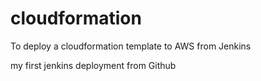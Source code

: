 # cloudformation
To deploy a cloudformation template to AWS from Jenkins

my first jenkins deployment from Github

